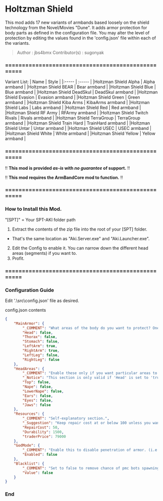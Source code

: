 # Holtzman Shield

This mod adds 17 new variants of armbands based loosely on the shield technology from the Novel/Movies "Dune". It adds armor protection for body parts as defined in the configuration file. You may alter the level of protection by editing the values found in the 'config.json' file within each of the variants.

>Author         : jbs4bmx
>Contributor(s) : sugonyak


### ==================================================
Variant List:
| Name | Style |
|:----- | :----- |
|Holtzman Shield Alpha | Alpha armband |
|Holtzman Shield BEAR | Bear armband |
|Holtzman Shield Blue | Blue armband |
|Holtzman Shield DeadSkul | DeadSkul armband |
|Holtzman Shield Evasion | Evasion armband |
|Holtzman Shield Green | Green armband |
|Holtzman Shield Kiba Arms | KibaArms armband |
|Holtzman Shield Labs | Labs armband |
|Holtzman Shield Red | Red armband |
|Holtzman Shield RF Army | RFArmy armband |
|Holtzman Shield Twitch Rivals | Rivals armband |
|Holtzman Shield TerraGroup | TerraGroup armband |
|Holtzman Shield Train Hard | TrainHard armband |
|Holtzman Shield Untar | Untar armband |
|Holtzman Shield USEC | USEC armband |
|Holtzman Shield White | White armband |
|Holtzman Shield Yellow | Yellow armband |


### ==================================================


:bangbang: **This mod is provided _as-is_ with _no guarantee_ of support.** :bangbang:

:bangbang: **This mod requires the ArmBandCore mod to function.** :bangbang:


### ==================================================


### How to Install this Mod.
"[SPT]" = Your SPT-AKI folder path

1. Extract the contents of the zip file into the root of your [SPT] folder.
  - That's the same location as "Aki.Server.exe" and "Aki.Launcher.exe".
2. Edit the Config to enable it. You can narrow down the different head areas (segments) if you want to.
3. Profit.


### ==================================================


### Configuration Guide
Edit '.\src\config.json' file as desired.

config.json contents
```json
{
    "MainArmor": {
        "_COMMENT": "What areas of the body do you want to protect? One or more of these options must be set to true.",
        "Head": false,
        "Thorax": false,
        "Stomach": false,
        "LeftArm": true,
        "RightArm": true,
        "LeftLeg": false,
        "RightLeg": false
    },
    "HeadAreas": {
        "_COMMENT": "Enable these only if you want particular areas to be protected, otherwise 'Head: true' is enough to protect your head.",
        "_Notice": "This section is only valid if 'Head' is set to 'true'.",
        "Top": false,
        "Nape": false,
        "LowerNape": false,
        "Ears": false,
        "Eyes": false,
        "Jaws": false
    },
    "Resources": {
        "_COMMENT": "Self-explanatory section.",
        "_Suggestion": "Keep repair cost at or below 100 unless you want the cost to go far beyond what you can afford.",
        "RepairCost": 50,
        "Durability": 1500,
        "traderPrice": 79000
    },
    "GodMode": {
        "_COMMENT": "Enable this to disable penetration of armor. (i.e., enabled = 0 throughput)",
        "Enabled": false
    },
    "Blacklist": {
        "_COMMENT": "Set to false to remove chance of pmc bots spawning with this item in their inventory.",
        "Value": false
    }
}

```

### End
